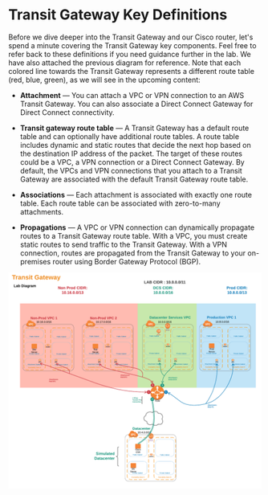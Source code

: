 # Transit Gateway Key Definitions

Before we dive deeper into the Transit Gateway and our Cisco router, let's spend a minute covering the Transit Gateway key components. Feel free to refer back to these definitions if you need guidance further in the lab. We have also attached the previous diagram for reference. Note that each colored line towards the Transit Gateway represents a different route table (red, blue, green), as we will see in the upcoming content:


- **Attachment** — You can attach a VPC or VPN connection to an AWS Transit Gateway. You can also associate a Direct Connect Gateway for Direct Connect connectivity.

- **Transit gateway route table** — A Transit Gateway has a default route table and can optionally have additional route tables. A route table includes dynamic and static routes that decide the next hop based on the destination IP address of the packet. The target of these routes could be a VPC, a VPN connection or a Direct Connect Gateway. By default, the VPCs and VPN connections that you attach to a Transit Gateway are associated with the default Transit Gateway route table.

- **Associations** — Each attachment is associated with exactly one route table. Each route table can be associated with zero-to-many attachments.

- **Propagations** — A VPC or VPN connection can dynamically propagate routes to a Transit Gateway route table. With a VPC, you must create static routes to send traffic to the Transit Gateway. With a VPN connection, routes are propagated from the Transit Gateway to your on-premises router using Border Gateway Protocol (BGP).

![VPCs](../images/hybrid-tgw-diagram.png)

